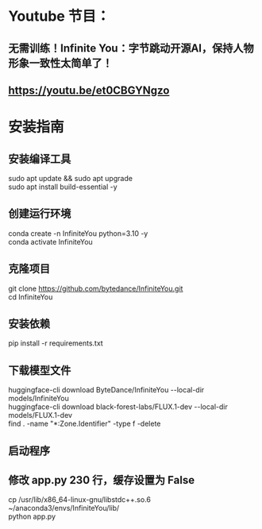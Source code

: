 # Youtube 节目：
## 无需训练！Infinite You：字节跳动开源AI，保持人物形象一致性太简单了！
## https://youtu.be/et0CBGYNgzo

# 安装指南

## 安装编译工具
sudo apt update && sudo apt upgrade   
sudo apt install build-essential -y  

## 创建运行环境
conda create -n InfiniteYou python=3.10 -y  
conda activate InfiniteYou  

## 克隆项目
git clone https://github.com/bytedance/InfiniteYou.git  
cd InfiniteYou  

## 安装依赖
pip install -r requirements.txt  

## 下载模型文件
huggingface-cli download ByteDance/InfiniteYou --local-dir models/InfiniteYou  
huggingface-cli download black-forest-labs/FLUX.1-dev --local-dir models/FLUX.1-dev   
find . -name "*:Zone.Identifier" -type f -delete  

## 启动程序
## 修改 app.py 230 行，缓存设置为 False
cp /usr/lib/x86_64-linux-gnu/libstdc++.so.6 ~/anaconda3/envs/InfiniteYou/lib/  
python app.py  











